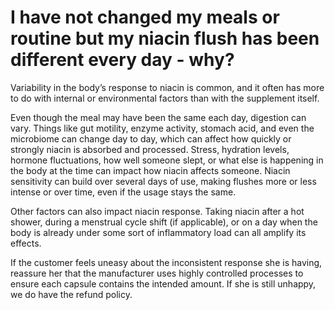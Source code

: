 # I have not changed my meals or routine but my niacin flush has been different every day - why?

Variability in the body’s response to niacin is common, and it often has more to do with internal or environmental factors than with the supplement itself.

Even though the meal may have been the same each day, digestion can vary. Things like gut motility, enzyme activity, stomach acid, and even the microbiome can change day to day, which can affect how quickly or strongly niacin is absorbed and processed. Stress, hydration levels, hormone fluctuations, how well someone slept, or what else is happening in the body at the time can impact how niacin affects someone. Niacin sensitivity can build over several days of use, making flushes more or less intense or over time, even if the usage stays the same.

Other factors can also impact niacin response. Taking niacin after a hot shower, during a menstrual cycle shift (if applicable), or on a day when the body is already under some sort of inflammatory load can all amplify its effects.

If the customer feels uneasy about the inconsistent response she is having, reassure her that the manufacturer uses highly controlled processes to ensure each capsule contains the intended amount. If she is still unhappy, we do have the refund policy.